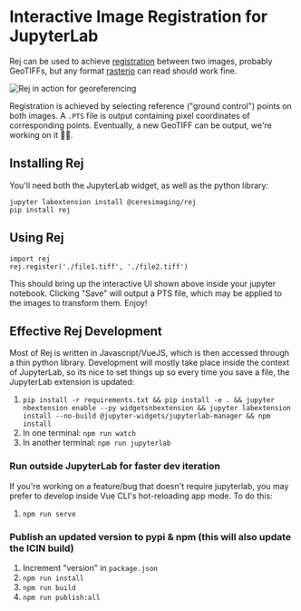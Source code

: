 # Interactive Image Registration for JupyterLab

Rej can be used to achieve [registration](https://en.wikipedia.org/wiki/Image_registration)
between two images, probably GeoTIFFs, but any format [rasterio](https://rasterio.readthedocs.io/)
can read should work fine.

![Rej in action for georeferencing](https://user-images.githubusercontent.com/223277/78885250-f6a34680-79f7-11ea-881c-0750549ff3c5.png)

Registration is achieved by selecting reference ("ground control") points on both
images. A `.PTS` file is output containing pixel coordinates of corresponding points.
Eventually, a new GeoTIFF can be output, we're working on it 🤙🏽.

## Installing Rej

You'll need both the JupyterLab widget, as well as the python library:

```
jupyter labextension install @ceresimaging/rej
pip install rej
```

## Using Rej

```
import rej
rej.register('./file1.tiff', './file2.tiff')
```

This should bring up the interactive UI shown above inside your jupyter notebook. Clicking "Save" will output a PTS file, which may be applied to the images to transform them. Enjoy!

## Effective Rej Development

Most of Rej is written in Javascript/VueJS, which is then accessed through a thin python library.
Development will mostly take place inside the context of JupyterLab, so its nice to set things
up so every time you save a file, the JupyterLab extension is updated:

1. `pip install -r requirements.txt && pip install -e . && jupyter nbextension enable --py widgetsnbextension && jupyter labextension install --no-build @jupyter-widgets/jupyterlab-manager && npm install`
2. In one terminal: `npm run watch`
3. In another terminal: `npm run jupyterlab`

### Run outside JupyterLab for faster dev iteration

If you're working on a feature/bug that doesn't require jupyterlab, you
may prefer to develop inside Vue CLI's hot-reloading app mode. To do this:

1. `npm run serve`

### Publish an updated version to pypi & npm (this will also update the ICIN build)

1. Increment "version" in `package.json`
2. `npm run install`
3. `npm run build`
4. `npm run publish:all`